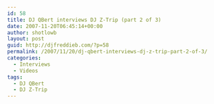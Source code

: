 ```yaml
---
id: 58
title: DJ QBert interviews DJ Z-Trip (part 2 of 3)
date: 2007-11-20T06:45:14+00:00
author: shotlowb
layout: post
guid: http://djfreddieb.com/?p=58
permalink: /2007/11/20/dj-qbert-interviews-dj-z-trip-part-2-of-3/
categories:
  - Interviews
  - Videos
tags:
  - DJ QBert
  - DJ Z-Trip
---
```

